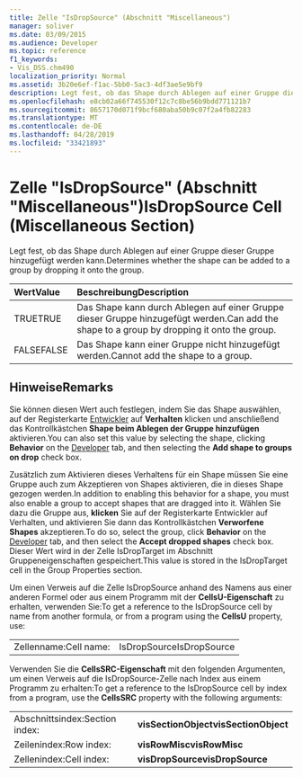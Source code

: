 ```yaml
---
title: Zelle "IsDropSource" (Abschnitt "Miscellaneous")
manager: soliver
ms.date: 03/09/2015
ms.audience: Developer
ms.topic: reference
f1_keywords:
- Vis_DSS.chm490
localization_priority: Normal
ms.assetid: 3b20e6ef-f1ac-5bb0-5ac3-4df3ae5e9bf9
description: Legt fest, ob das Shape durch Ablegen auf einer Gruppe dieser Gruppe hinzugefügt werden kann.
ms.openlocfilehash: e8cb02a66f745530f12c7c8be56b9bdd771121b7
ms.sourcegitcommit: 8657170d071f9bcf680aba50b9c07f2a4fb82283
ms.translationtype: MT
ms.contentlocale: de-DE
ms.lasthandoff: 04/28/2019
ms.locfileid: "33421893"
---
```

# <a name="isdropsource-cell-miscellaneous-section"></a><span data-ttu-id="bc43f-103">Zelle "IsDropSource" (Abschnitt "Miscellaneous")</span><span class="sxs-lookup"><span data-stu-id="bc43f-103">IsDropSource Cell (Miscellaneous Section)</span></span>

<span data-ttu-id="bc43f-104">Legt fest, ob das Shape durch Ablegen auf einer Gruppe dieser Gruppe hinzugefügt werden kann.</span><span class="sxs-lookup"><span data-stu-id="bc43f-104">Determines whether the shape can be added to a group by dropping it onto the group.</span></span>
  
|<span data-ttu-id="bc43f-105">**Wert**</span><span class="sxs-lookup"><span data-stu-id="bc43f-105">**Value**</span></span>|<span data-ttu-id="bc43f-106">**Beschreibung**</span><span class="sxs-lookup"><span data-stu-id="bc43f-106">**Description**</span></span>|
|:-----|:-----|
|<span data-ttu-id="bc43f-107">TRUE</span><span class="sxs-lookup"><span data-stu-id="bc43f-107">TRUE</span></span>  <br/> |<span data-ttu-id="bc43f-108">Das Shape kann durch Ablegen auf einer Gruppe dieser Gruppe hinzugefügt werden.</span><span class="sxs-lookup"><span data-stu-id="bc43f-108">Can add the shape to a group by dropping it onto the group.</span></span>  <br/> |
|<span data-ttu-id="bc43f-109">FALSE</span><span class="sxs-lookup"><span data-stu-id="bc43f-109">FALSE</span></span>  <br/> |<span data-ttu-id="bc43f-110">Das Shape kann einer Gruppe nicht hinzugefügt werden.</span><span class="sxs-lookup"><span data-stu-id="bc43f-110">Cannot add the shape to a group.</span></span>  <br/> |
   
## <a name="remarks"></a><span data-ttu-id="bc43f-111">Hinweise</span><span class="sxs-lookup"><span data-stu-id="bc43f-111">Remarks</span></span>

<span data-ttu-id="bc43f-112">Sie können diesen Wert auch festlegen, indem Sie das Shape auswählen, auf der Registerkarte [Entwickler](run-in-developer-mode-display-the-developer-tab.md) auf **Verhalten** klicken und anschließend das Kontrollkästchen **Shape beim Ablegen der Gruppe hinzufügen** aktivieren.</span><span class="sxs-lookup"><span data-stu-id="bc43f-112">You can also set this value by selecting the shape, clicking **Behavior** on the [Developer](run-in-developer-mode-display-the-developer-tab.md) tab, and then selecting the **Add shape to groups on drop** check box.</span></span> 
  
<span data-ttu-id="bc43f-113">Zusätzlich zum Aktivieren dieses Verhaltens für ein Shape müssen Sie eine Gruppe auch zum Akzeptieren von Shapes aktivieren, die in dieses Shape gezogen werden.</span><span class="sxs-lookup"><span data-stu-id="bc43f-113">In addition to enabling this behavior for a shape, you must also enable a group to accept shapes that are dragged into it.</span></span> <span data-ttu-id="bc43f-114">Wählen Sie dazu die Gruppe aus, [](run-in-developer-mode-display-the-developer-tab.md) **klicken** Sie auf der Registerkarte Entwickler auf Verhalten, und aktivieren Sie dann das Kontrollkästchen **Verworfene Shapes** akzeptieren.</span><span class="sxs-lookup"><span data-stu-id="bc43f-114">To do so, select the group, click **Behavior** on the [Developer](run-in-developer-mode-display-the-developer-tab.md) tab, and then select the **Accept dropped shapes** check box.</span></span> <span data-ttu-id="bc43f-115">Dieser Wert wird in der Zelle IsDropTarget im Abschnitt Gruppeneigenschaften gespeichert.</span><span class="sxs-lookup"><span data-stu-id="bc43f-115">This value is stored in the IsDropTarget cell in the Group Properties section.</span></span> 
  
<span data-ttu-id="bc43f-116">Um einen Verweis auf die Zelle IsDropSource anhand des Namens aus einer anderen Formel oder aus einem Programm mit der **CellsU-Eigenschaft** zu erhalten, verwenden Sie:</span><span class="sxs-lookup"><span data-stu-id="bc43f-116">To get a reference to the IsDropSource cell by name from another formula, or from a program using the **CellsU** property, use:</span></span> 
  
|||
|:-----|:-----|
|<span data-ttu-id="bc43f-117">Zellenname:</span><span class="sxs-lookup"><span data-stu-id="bc43f-117">Cell name:</span></span>  <br/> |<span data-ttu-id="bc43f-118">IsDropSource</span><span class="sxs-lookup"><span data-stu-id="bc43f-118">IsDropSource</span></span>  <br/> |
   
<span data-ttu-id="bc43f-119">Verwenden Sie die **CellsSRC-Eigenschaft** mit den folgenden Argumenten, um einen Verweis auf die IsDropSource-Zelle nach Index aus einem Programm zu erhalten:</span><span class="sxs-lookup"><span data-stu-id="bc43f-119">To get a reference to the IsDropSource cell by index from a program, use the **CellsSRC** property with the following arguments:</span></span> 
  
|||
|:-----|:-----|
|<span data-ttu-id="bc43f-120">Abschnittsindex:</span><span class="sxs-lookup"><span data-stu-id="bc43f-120">Section index:</span></span>  <br/> |<span data-ttu-id="bc43f-121">**visSectionObject**</span><span class="sxs-lookup"><span data-stu-id="bc43f-121">**visSectionObject**</span></span> <br/> |
|<span data-ttu-id="bc43f-122">Zeilenindex:</span><span class="sxs-lookup"><span data-stu-id="bc43f-122">Row index:</span></span>  <br/> |<span data-ttu-id="bc43f-123">**visRowMisc**</span><span class="sxs-lookup"><span data-stu-id="bc43f-123">**visRowMisc**</span></span> <br/> |
|<span data-ttu-id="bc43f-124">Zellenindex:</span><span class="sxs-lookup"><span data-stu-id="bc43f-124">Cell index:</span></span>  <br/> |<span data-ttu-id="bc43f-125">**visDropSource**</span><span class="sxs-lookup"><span data-stu-id="bc43f-125">**visDropSource**</span></span> <br/> |
   

